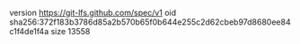 version https://git-lfs.github.com/spec/v1
oid sha256:372f183b3786d85a2b570b65f0b644e255c2d62cbeb97d8680ee84c1f4de1f4a
size 13558
